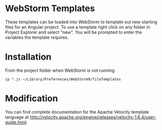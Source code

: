 # WebStorm Templates
These templates can be loaded into WebStorm to template out new starting files for an Angular project. To use a template right click on any folder in Project Explorer and select "new". You will be prompted to enter the variables the template requires.

# Installation
From the project folder when WebStorm is not running.

```shell
cp *.js ~/Library/Preferences/WebStorm9/fileTemplates
```

# Modification
You can find complete documentation for the Apache Velocity template language at http://velocity.apache.org/engine/releases/velocity-1.6.4/user-guide.html.